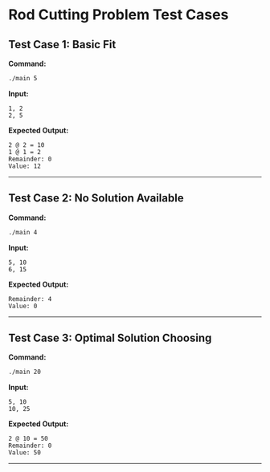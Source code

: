 # Rod Cutting Problem Test Cases

## Test Case 1: Basic Fit

**Command:**

```bash
./main 5
```

**Input:**

```
1, 2
2, 5
```

**Expected Output:**

```
2 @ 2 = 10
1 @ 1 = 2
Remainder: 0
Value: 12
```

---

## Test Case 2: No Solution Available

**Command:**

```bash
./main 4
```

**Input:**

```
5, 10
6, 15
```

**Expected Output:**

```
Remainder: 4
Value: 0
```

---

## Test Case 3: Optimal Solution Choosing

**Command:**

```bash
./main 20
```

**Input:**

```
5, 10
10, 25
```

**Expected Output:**

```
2 @ 10 = 50
Remainder: 0
Value: 50
```

---